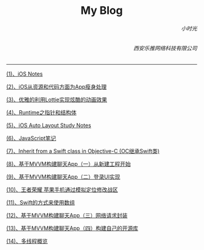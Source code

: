 
<h1><center>My Blog</center></h1>

<h6 align='right'>小时光</h6>
<h6  align='right'>西安乐推网络科技有限公司</h6> 


---

[(1)、iOS Notes](https://dengfeng520.github.io/xiaoshiguangBlog/iOSNotes/iOSNotes.html)

[(2)、iOS从资源和代码方面为App瘦身处理](https://dengfeng520.github.io/xiaoshiguangBlog/iOSNotes/iOS从资源和代码方面为App瘦身处理.html)

[(3)、优雅的利用Lottie实现炫酷的动画效果](https://dengfeng520.github.io/xiaoshiguangBlog/iOSNotes/优雅的利用Lottie实现炫酷的动画效果.html)

[(4)、Runtime之指针和结构体](https://dengfeng520.github.io/xiaoshiguangBlog/iOSNotes/Runtime之指针和结构体.html)

[(5)、iOS Auto Layout Study Notes](https://dengfeng520.github.io/xiaoshiguangBlog/iOSNotes/Autolayout.html)

[(6)、JavaScript笔记](https://github.com/dengfeng520/xiaoshiguangBlog/blob/master/VueNotes/JavaScript%E7%AC%94%E8%AE%B0.md)

[(7)、Inherit from a Swift class in Objective-C (OC继承Swift类)](https://dengfeng520.github.io/xiaoshiguangBlog/ReadNotes/OC%E7%BB%A7%E6%89%BFSwift%E7%B1%BB.html)

[(8)、基于MVVM构建聊天App（一）从新建工程开始](https://dengfeng520.github.io/xiaoshiguangBlog/iOSNotes/基于MVVM构建聊天App(一)从....html)

[(9)、基于MVVM构建聊天App（二）登录UI实现](https://dengfeng520.github.io/xiaoshiguangBlog/iOSNotes/登录界面UI实现.html)

[(10)、王者荣耀 苹果手机通过模拟定位修改战区](王者荣耀修改战区.html)

[(11)、Swift的方式来使用数组](https://dengfeng520.github.io/xiaoshiguangBlog/iOSNotes/Swift数组.html)

[(12)、基于MVVM构建聊天App（三）网络请求封装](https://dengfeng520.github.io/xiaoshiguangBlog/iOSNotes/网络请求封装.html)

[(13)、基于MVVM构建聊天App（四）构建自己的开源库](https://dengfeng520.github.io/xiaoshiguangBlog/iOSNotes/构建自己的开源库.html)

[(14)、多线程概览](https://dengfeng520.github.io/xiaoshiguangBlog/iOSNotes/iOS%E5%A4%9A%E7%BA%BF%E7%A8%8B%E6%A6%82%E8%A7%88.html)

